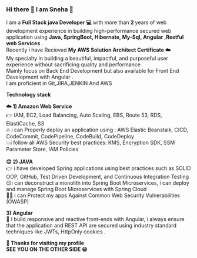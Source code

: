 ### Hi there  👋  I am Sneha :raising_hand: 
I am a <b> Full Stack java Developer :computer:</b> with more than <b>2 </b>years of web development experience in building high-performance  secured web application using <b> Java, SpringBoot, Hibernate, My-Sql, Angular ,Restful web Services </b>.<br>
Recently i have Recieved <b>My AWS Solution Architect Certificate 
:cloud: </b><br>
My specialty in building a beautiful, impactful, and purposeful user experience without sacrificing quality and performance <br>
Mainly focus on Back End Development but also available for Front End Development with Angular . <br>I am proficient in Git,JIRA,JENKIN And AWS

<b>  Technology stack </b><br>

<b>:cloud: 1) Amazon Web Service </b> <br>
:point_right:  IAM, EC2, Load Balancing, Auto Scaling, EBS, Route 53, RDS, ElastiCache, S3<br>
:fire:  i can Properly deploy an application using : AWS Elastic Beanstalk, CICD, CodeCommit, CodePipeline, CodeBuild, CodeDeploy<br>
:boom:i follow all AWS Security best practices: KMS, Encryption SDK, SSM Parameter Store, IAM Policies<br><br>
<b> :blush: 2) JAVA</b><br>
:point_right: i have developed Spring applications using best practices such as SOLID OOP, GitHub, Test Driven Development, and Continuous Integration Testing<br>
:wink:i can deconstruct a monolith into Spring Boot Microservices, i can deploy and manage Spring Boot Microservices with Spring Cloud<br>
:ok_woman: i can Protect my apps Against Common Web Security Vulnerabilities (OWASP)<br>

<b> 3) Angular </b><br>
:information_desk_person: I build responsive and reactive front-ends with Angular, i always ensure that the application and REST API are secured using industry standard techniques like JWTs, HttpOnly cookies .

<b> :pray: Thanks for visiting my profile <br>
  SEE YOU ON THE OTHER SIDE :smiley: </b>

<!--
**JAgOneill/JAgOneill** is a ✨ _special_ ✨ repository because its `README.md` (this file) appears on your GitHub profile.

- 🔭 I’m currently working on ...
- 🌱 I’m currently learning ...
- 👯 I’m looking to collaborate on ...
- 🤔 I’m looking for help with ...
- 💬 Ask me about ...
- 📫 How to reach me: ...
- 😄 Pronouns: ...
- ⚡ Fun fact: ...
-->
